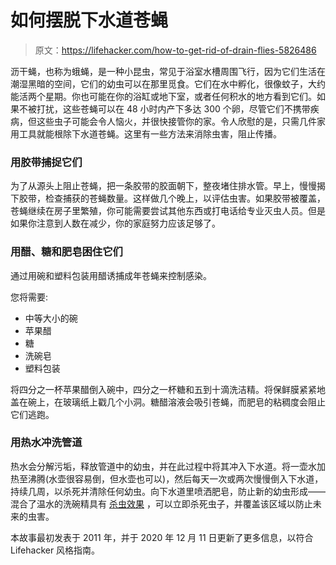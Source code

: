 # 如何摆脱下水道苍蝇

> 原文：<https://lifehacker.com/how-to-get-rid-of-drain-flies-5826486>

沥干蝇，也称为蛾蝇，是一种小昆虫，常见于浴室水槽周围飞行，因为它们生活在潮湿黑暗的空间，它们的幼虫可以在那里觅食。它们在水中孵化，很像蚊子，大约能活两个星期。你也可能在你的浴缸或地下室，或者任何积水的地方看到它们。如果不被打扰，这些苍蝇可以在 48 小时内产下多达 300 个卵，尽管它们不携带疾病，但这些虫子可能会令人恼火，并很快接管你的家。令人欣慰的是，只需几件家用工具就能根除下水道苍蝇。这里有一些方法来消除虫害，阻止传播。



### 用胶带捕捉它们

为了从源头上阻止苍蝇，把一条胶带的胶面朝下，整夜堵住排水管。早上，慢慢揭下胶带，检查捕获的苍蝇数量。这样做几个晚上，以评估虫害。如果胶带被覆盖，苍蝇继续在房子里繁殖，你可能需要尝试其他东西或打电话给专业灭虫人员。但是如果你注意到人数在减少，你的家庭努力应该足够了。

### 用醋、糖和肥皂困住它们

通过用碗和塑料包装用醋诱捕成年苍蝇来控制感染。

您将需要:

*   中等大小的碗
*   苹果醋
*   糖
*   洗碗皂
*   塑料包装

将四分之一杯苹果醋倒入碗中，四分之一杯糖和五到十滴洗洁精。将保鲜膜紧紧地盖在碗上，在玻璃纸上戳几个小洞。糖醋溶液会吸引苍蝇，而肥皂的粘稠度会阻止它们逃跑。

### 用热水冲洗管道

热水会分解污垢，释放管道中的幼虫，并在此过程中将其冲入下水道。将一壶水加热至沸腾(水壶很容易倒，但水壶也可以)，然后每天一次或两次慢慢倒入下水道，持续几周，以杀死并清除任何幼虫。向下水道里喷洒肥皂，防止新的幼虫形成——混合了温水的洗碗精具有 [杀虫效果](https://www.fliesonly.com/how-to-get-rid-of-drain-flies/) ，可以立即杀死虫子，并覆盖该区域以防止未来的虫害。

本故事最初发表于 2011 年，并于 2020 年 12 月 11 日更新了更多信息，以符合 Lifehacker 风格指南。